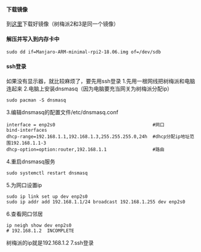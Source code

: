 #### 下载镜像
到[这里](http://manjaro-arm.org/downloads.php#rpi2)下载好镜像（树梅派2和3是同一个镜像）
#### 解压并写入到内存卡中
```
sudo dd if=Manjaro-ARM-minimal-rpi2-18.06.img of=/dev/sdb
```
#### ssh登录
如果没有显示器，就比较麻烦了，要先用ssh登录
1.先用一根网线把树梅派和电脑连起来
2.电脑上安装dnsmasq（因为电脑要充当网关为树梅派分配ip）
```
sudo pacman -S dnsmasq
```
3.编辑dnsmasq的配置文件/etc/dnsmasq.conf
```
interface = enp2s0                                    #网口
bind-interfaces
dhcp-range=192.168.1.1,192.168.1.3,255.255.255.0,24h  #dhcp分配ip地址范围192.168.1.1-3
dhcp-option=option:router,192.168.1.1                 #路由
```
4.重启dnsmasq服务
```
sudo systemctl restart dnsmasq
```
5.为网口设置ip
```
sudo ip link set up dev enp2s0
sudo ip addr add 192.168.1.1/24 broadcast 192.168.1.255 dev enp2s0 
```
6.查看网口邻居
```
ip neigh show dev enp2s0
# 192.168.1.2  INCOMPLETE
```
树梅派的ip就是192.168.1.2
7.ssh登录
```
```
